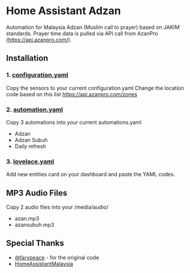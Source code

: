 # Home Assistant Adzan
Automation for Malaysia Adzan (Muslim call to prayer) based on JAKIM standards.
Prayer time data is pulled via API call from AzanPro (https://api.azanpro.com/).

## Installation
### 1. [configuration.yaml](configuration.yaml)
Copy the sensors to your current configuration.yaml
Change the location code based on this list https://api.azanpro.com/zones

### 2. [automation.yaml](automations.yaml)
Copy 3 automations into your current automations.yaml
- Adzan
- Adzan Subuh
- Daily refresh

### 3. [lovelace.yaml](lovelace.yaml)
Add new entities card on your dashboard and paste the YAML codes.

## MP3 Audio Files
Copy 2 audio files into your /media/audio/
- azan.mp3
- azansubuh.mp3

## Special Thanks
- [@farxpeace](https://github.com/farxpeace) - for the original code
- [HomeAssistantMalaysia](https://www.facebook.com/groups/homeassistantmalaysia)
